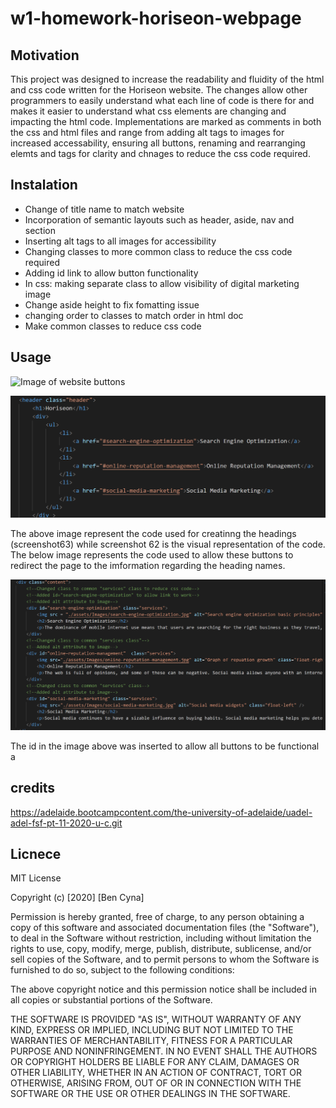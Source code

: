 # w1-homework-horiseon-webpage
## Motivation
This project was designed to increase the readability and fluidity of the html and css code written for the Horiseon website. The changes allow other programmers to easily understand what each line of code is there for and makes it easier to understand what css elements are changing and impacting the html code. Implementations are marked as comments in both the css and html files and range from adding alt tags to images for increased accessability, ensuring all buttons, renaming and rearranging elemts and tags for clarity and chnages to reduce the css code required. 

## Instalation 
- Change of title name to match website
- Incorporation of semantic layouts such as header, aside, nav and section
- Inserting alt tags to all images for accessibility 
- Changing classes to more common class to reduce the css code required
- Adding id link to allow button functionality 
- In css: making separate class to allow visibility of digital marketing image
- Change aside height to fix fomatting issue
- changing order to classes to match order in html doc
- Make common classes to reduce css code

## Usage 
![Image of website buttons](assets/images/screenshot62.png)

![Image of code for buttons](assets/images/screenshot63.png)

The above image represent the code used for creatinng the headings (screenshot63) while screenshot 62 is the visual representation of the code. The below image represents the code used to allow these buttons to redirect the page to the imformation regarding the heading names.

![Image of website buttons](assets/images/screenshot64.png)

The id in the image above was inserted to allow all buttons to be functional
a

## credits 
https://adelaide.bootcampcontent.com/the-university-of-adelaide/uadel-adel-fsf-pt-11-2020-u-c.git

## Licnece 
MIT License

Copyright (c) [2020] [Ben Cyna]

Permission is hereby granted, free of charge, to any person obtaining a copy
of this software and associated documentation files (the "Software"), to deal
in the Software without restriction, including without limitation the rights
to use, copy, modify, merge, publish, distribute, sublicense, and/or sell
copies of the Software, and to permit persons to whom the Software is
furnished to do so, subject to the following conditions:

The above copyright notice and this permission notice shall be included in all
copies or substantial portions of the Software.

THE SOFTWARE IS PROVIDED "AS IS", WITHOUT WARRANTY OF ANY KIND, EXPRESS OR
IMPLIED, INCLUDING BUT NOT LIMITED TO THE WARRANTIES OF MERCHANTABILITY,
FITNESS FOR A PARTICULAR PURPOSE AND NONINFRINGEMENT. IN NO EVENT SHALL THE
AUTHORS OR COPYRIGHT HOLDERS BE LIABLE FOR ANY CLAIM, DAMAGES OR OTHER
LIABILITY, WHETHER IN AN ACTION OF CONTRACT, TORT OR OTHERWISE, ARISING FROM,
OUT OF OR IN CONNECTION WITH THE SOFTWARE OR THE USE OR OTHER DEALINGS IN THE
SOFTWARE.

